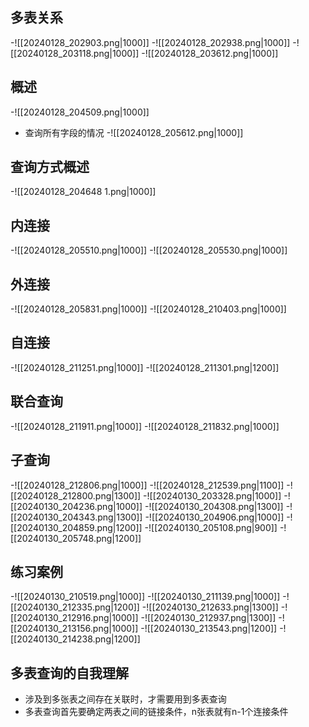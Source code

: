 ## 多表关系
-![[20240128_202903.png|1000]]
-![[20240128_202938.png|1000]]
-![[20240128_203118.png|1000]]
-![[20240128_203612.png|1000]]
## 概述
-![[20240128_204509.png|1000]]
- 查询所有字段的情况
-![[20240128_205612.png|1000]]
## 查询方式概述
-![[20240128_204648 1.png|1000]]
## 内连接
-![[20240128_205510.png|1000]]
-![[20240128_205530.png|1000]]
## 外连接
-![[20240128_205831.png|1000]]
-![[20240128_210403.png|1000]]
## 自连接
-![[20240128_211251.png|1000]]
-![[20240128_211301.png|1200]]
## 联合查询
-![[20240128_211911.png|1000]]
-![[20240128_211832.png|1000]]
## 子查询
-![[20240128_212806.png|1000]]
-![[20240128_212539.png|1100]]
-![[20240128_212800.png|1300]]
-![[20240130_203328.png|1000]]
-![[20240130_204236.png|1000]]
-![[20240130_204308.png|1300]]
-![[20240130_204343.png|1300]]
-![[20240130_204906.png|1000]]
-![[20240130_204859.png|1200]]
-![[20240130_205108.png|900]]
-![[20240130_205748.png|1200]]
## 练习案例
-![[20240130_210519.png|1000]]
-![[20240130_211139.png|1000]]
-![[20240130_212335.png|1200]]
-![[20240130_212633.png|1300]]
-![[20240130_212916.png|1000]]
-![[20240130_212937.png|1300]]
-![[20240130_213156.png|1000]]
-![[20240130_213543.png|1200]]
-![[20240130_214238.png|1200]]

## 多表查询的自我理解
- 涉及到多张表之间存在关联时，才需要用到多表查询
- 多表查询首先要确定两表之间的链接条件，n张表就有n-1个连接条件